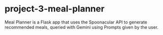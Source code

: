 # project-3-meal-planner
Meal Planner is a Flask app that uses the Spoonacular API to generate recommended meals, queried with Gemini using Prompts given by the user.